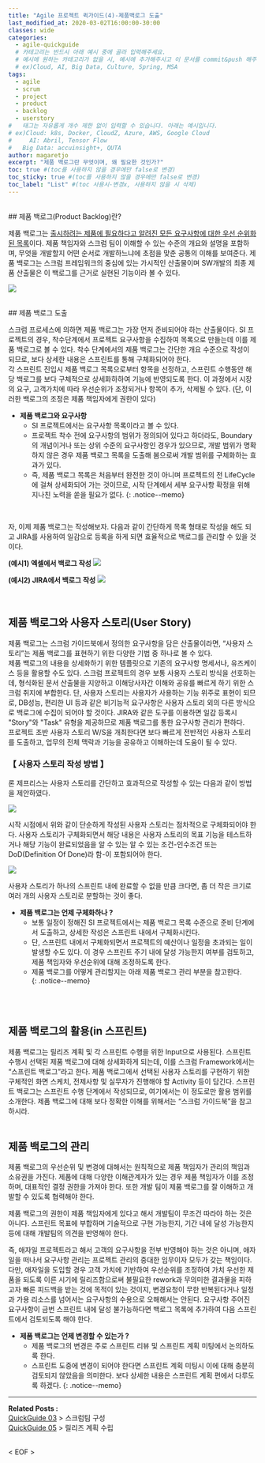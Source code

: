 ```yaml
---
title: "Agile 프로젝트 퀵가이드(4)-제품백로그 도출"
last_modified_at: 2020-03-02T16:00:00-30:00
classes: wide
categories:
  - agile-quickguide
  # 카테고리는 반드시 아래 예시 중에 골라 입력해주세요.
  # 예시에 원하는 카테고리가 없을 시, 예시에 추가해주시고 이 문서를 commit&push 해주세요.
  # ex)Cloud, AI, Big Data, Culture, Spring, MSA
tags:
  - agile
  - scrum
  - project
  - product
  - backlog
  - userstory
#	태그는 자유롭게 개수 제한 없이 입력할 수 있습니다. 아래는 예시입니다.
# ex)Cloud: k8s, Docker, CloudZ, Azure, AWS, Google Cloud
#	  AI: Abril, Tensor Flow
#   Big Data: accuinsight+, QUTA
author: magaretjo
excerpt: "제품 백로그란 무엇이며, 왜 필요한 것인가?"
toc: true #(toc를 사용하지 않을 경우에만 false로 변경)
toc_sticky: true #(toc를 사용하지 않을 경우에만 false로 변경)
toc_label: "List" #(toc 사용시-변경x, 사용하지 않을 시 삭제)
---
```

<br>
## <span class="mg_title_1">제품 백로그(Product Backlog)란?

  
제품 백로그는 <u>출시하려는 제품에 필요하다고 알려진 모든 요구사항에 대한 우선 순위화된 목록</u>이다. 제품 책임자와 스크럼 팀이 이해할 수 있는 수준의 개요와 설명을 포함하며, 무엇을 개발할지 어떤 순서로 개발하느냐에 초점을 맞춘 공통의 이해를 보여준다.
제품 백로그는 스크럼 프레임워크의 중심에 있는 가시적인 산출물이며 SW개발의 최종 제품 산출물은 이 백로그를 근거로 실현된 기능이라 볼 수 있다. 

![](/assets/images/agile/agile-product-backlog-def.png)

<br>
## <span class="mg_title_1">제품 백로그 도출 

스크럼 프로세스에 의하면 제품 백로그는 가장 먼저 준비되어야 하는 산출물이다. SI 프로젝트의 경우, 착수단계에서 프로젝트 요구사항을 수집하여 목록으로 만들는데 이를 제품 백로그로 볼 수 있다. 착수 단계에서의 제품 백로그는 간단한 개요 수준으로 작성이 되므로, 보다 상세한 내용은 스프린트를 통해 구체화되어야 한다. \
각 스프린트 진입시 제품 백로그 목록으로부터 항목을 선정하고, 스프린트 수행동안 해당 백로그를 보다 구체적으로 상세화하하여 기능에 반영되도록 한다. 이 과정에서 시장의 요구, 고객가치에 따라 우선순위가 조정되거나 항목이 추가, 삭제될 수 있다. (단, 이러한 백로그의 조정은 제품 책임자에게 권한이 있다) 

- **제품 백로그와 요구사항**
    - SI 프로젝트에서는 요구사항 목록이라고 볼 수 있다. 
    - 프로젝트 착수 전에 요구사항의 범위가 정의되어 있다고 하더라도, Boundary의 개념이거나 또는 상위 수준의 요구사항인 경우가 있으므로, 개발 범위가 명확하지 않은 경우 제품 백로그 목록을 도출해 봄으로써 개발 범위를 구체화하는 효과가 있다. 
    - 즉, 제품 백로그 목록은 처음부터 완전한 것이 아니며 프로젝트의 전 LifeCycle에 걸쳐 상세화되어 가는 것이므로, 시작 단계에서 세부 요구사항 확정을 위해 지나친 노력을 쏟을 필요가 없다.
{: .notice--memo} 
<!--팁 박스 노란색-->
<br>

자, 이제 제품 백로그는 작성해보자. 다음과 같이 간단하게 목록 형태로 작성을 해도 되고 JIRA를 사용하여 일감으로 등록을 하게 되면 효율적으로 백로그를 관리할 수 있을 것이다. 

**(예시1) 엑셀에서 백로그 작성**
![](/assets/images/agile/agile-backlog-register1.png)

**(예시2) JIRA에서 백로그 작성**
![](/assets/images/agile/agile-backlog-regiter2.png)


<br>

## <span class="mg_title_1">제품 백로그와 사용자 스토리(User Story)

제품 백로그는 스크럼 가이드북에서 정의한 요구사항을 담은 산출물이라면, “사용자 스토리”는 제품 백로그를 표현하기 위한 다양한 기법 중 하나로 볼 수 있다.  
제품 백로그의 내용을 상세화하기 위한 템플릿으로 기존의 요구사항 명세서나, 유즈케이스 등을 활용할 수도 있다. 스크럼 프로젝트의 경우 보통 사용자 스토리 방식을 선호하는데, 형식화된 문서 산출물을 지양하고 이해당사자간 이해와 공유를 빠르게 하기 위한 스크럼 취지에 부합한다.
단, 사용자 스토리는 사용자가 사용하는 기능 위주로 표현이 되므로, DB성능, 편리한 UI 등과 같은 비기능적 요구사항은 사용자 스토리 외의 다른 방식으로 백로그에 수집이 되어야 할 것이다. JIRA와 같은 도구를 이용하면 일감 등록시 "Story"와 "Task" 유형을 제공하므로 제품 백로그를 통한 요구사항 관리가 편하다.   
프로젝트 초반 사용자 스토리 W/S을 개최한다면 보다 빠르게 전반적인 사용자 스토리를 도출하고, 업무의 전체 맥락과 기능을 공유하고 이해하는데 도움이 될 수 있다.
<br>

### 【 사용자 스토리 작성 방법 】 
론 제프리스는 사용자 스토리를 간단하고 효과적으로 작성할 수 있는 다음과 같이 방법을 제안하였다.

![](/assets/images/agile/agile-userstory-card1.png)

시작 시점에서 위와 같이 단순하게 작성된 사용자 스토리는 점차적으로 구체화되어야 한다. 사용자 스토리가 구체화되면서 해당 내용은 사용자 스토리의 목표 기능을 테스트하거나 해당 기능이 완료되었음을 알 수 있는 알 수 있는 조건-인수조건 또는 DoD(Definition Of Done)라 함-이 포함되어야 한다.

![](/assets/images/agile/agile-userstory-card2.png)

사용자 스토리가 하나의 스프린트 내에 완료할 수 없을 만큼 크다면, 좀 더 작은 크기로 여러 개의 사용자 스토리로 분할하는 것이 좋다. 


- **제품 백로그는 언제 구체화하나 ?**
    - 보통 일정이 정해진 SI 프로젝트에서는 제품 백로그 목록 수준으로 준비 단계에서 도출하고, 상세한 작성은 스프린트 내에서 구체화시킨다.
    -	단, 스프린트 내에서 구체화되면서 프로젝트의 예산이나 일정을 초과되는 일이 발생할 수도 있다. 이 경우 스프린트 주기 내에 달성 가능한지 여부를 검토하고, 제품 책임자와 우선순위에 대해 조정하도록 한다. 
    -	제품 백로그를 어떻게 관리할지는 아래 제품 백로그 관리 부분을 참고한다.  
{: .notice--memo} 
<!--팁 박스 노란색-->
<br><br>

## <span class="mg_title_1">제품 백로그의 활용(in 스프린트)

제품 백로그는 릴리즈 계획 및 각 스프린트 수행을 위한 Input으로 사용된다. 
스프린트 수행시 선택된 제품 백로그에 대해 상세화하게 되는데, 이를 스크럼 Framework에서는 “스프린트 백로그”라고 한다. 
제품 백로그에서 선택된 사용자 스토리를 구현하기 위한 구체적인 화면 스케치, 전제사항 및 실무자가 진행해야 할 Activity 등이 담긴다. 스프린트 백로그는 스프린트 수행 단계에서 작성되므로, 여기에서는 이 정도로만 활용 범위를 소개한다. 
제품 백로그에 대해 보다 정확한 이해를 위해서는 “스크럼 가이드북”을 참고하시라.
<br><br>

## <span class="mg_title_1">제품 백로그의 관리

제품 백로그의 우선순위 및 변경에 대해서는 원칙적으로 제품 책임자가 관리의 책임과 소유권을 가진다. 
제품에 대해 다양한 이해관계자가 있는 경우 제품 책임자가 이를 조정하며, 대표적인 결정 권한을 가져야 한다. 또한 개발 팀이 제품 백로그를 잘 이해하고 개발할 수 있도록 협력해야 한다. 

제품 백로그의 권한이 제품 책임자에게 있다고 해서 개발팀이 무조건 따라야 하는 것은 아니다. 스프린트 목표에 부합하며 기술적으로 구현 가능한지, 기간 내에 달성 가능한지 등에 대해 개발팀의 의견을 반영해야 한다.  

즉, 애자일 프로젝트라고 해서 고객의 요구사항을 전부 반영해야 하는 것은 아니며, 애자일을 떠나서 요구사항 관리는 프로젝트 관리의 중대한 임무이자 모두가 갖는 책임이다. 다만, 애자일을 도입할 경우 고객 가치에 기반하여 우선순위를 조정하여 가치 우선한 제품을 되도록 이른 시기에 릴리즈함으로써 불필요한 rework과 무의미한 결과물을 피하고자 빠른 피드백을 받는 것에 목적이 있는 것이지, 변경요청이 무한 반복된다거나 일정과 가용 리소스를 넘어서는 요구사항의 수용으로 오해해서는 안된다.
요구사항 주어진 요구사항이 금번 스프린트 내에 달성 불가능하다면 백로그 목록에 추가하여 다음 스프린트에서 검토되도록 해야 한다.


- **제품 백로그는 언제 변경할 수 있는가 ?**
   - 제품 백로그의 변경은 주로 스프린트 리뷰 및 스프린트 계획 미팅에서 논의하도록 한다.
   - 스프린트 도중에 변경이 되어야 한다면 스프린트 계획 미팅시 이에 대해 충분히 검토되지 않았음을 의미한다. 보다 상세한 내용은 스프린트 계획 편에서 다루도록 하겠다. 
{: .notice--memo} 


***

<div class="mg_subject_1"><b>Related Posts : </b></div> 
<div class="mg_content_1">
<a href="/agile-quickguide/Agile-QuickGuide03-스크럼팀구성/">QuickGuide 03</a> > 스크럼팀 구성 <br>
<a href="/agile-quickguide/Agile-QuickGuide05-릴리즈계획/">QuickGuide 05</a> > 릴리즈 계획 수립 
</div>
<br>

< EOF >